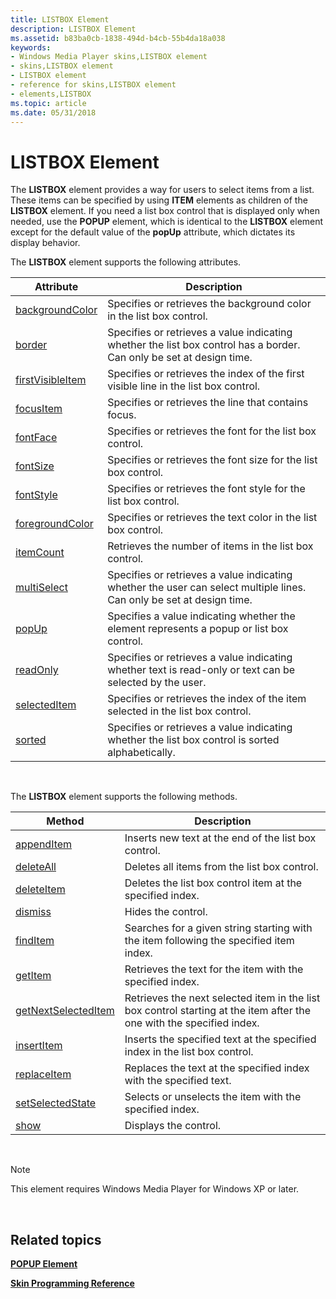 ```yaml
---
title: LISTBOX Element
description: LISTBOX Element
ms.assetid: b83ba0cb-1838-494d-b4cb-55b4da18a038
keywords:
- Windows Media Player skins,LISTBOX element
- skins,LISTBOX element
- LISTBOX element
- reference for skins,LISTBOX element
- elements,LISTBOX
ms.topic: article
ms.date: 05/31/2018
---
```


# LISTBOX Element

The **LISTBOX** element provides a way for users to select items from a list. These items can be specified by using **ITEM** elements as children of the **LISTBOX** element. If you need a list box control that is displayed only when needed, use the **POPUP** element, which is identical to the **LISTBOX** element except for the default value of the **popUp** attribute, which dictates its display behavior.

The **LISTBOX** element supports the following attributes.



| Attribute                                        | Description                                                                                                           |
|--------------------------------------------------|-----------------------------------------------------------------------------------------------------------------------|
| [backgroundColor](listbox-backgroundcolor.md)   | Specifies or retrieves the background color in the list box control.                                                  |
| [border](listbox-border.md)                     | Specifies or retrieves a value indicating whether the list box control has a border. Can only be set at design time.  |
| [firstVisibleItem](listbox-firstvisibleitem.md) | Specifies or retrieves the index of the first visible line in the list box control.                                   |
| [focusItem](listbox-focusitem.md)               | Specifies or retrieves the line that contains focus.                                                                  |
| [fontFace](listbox-fontface.md)                 | Specifies or retrieves the font for the list box control.                                                             |
| [fontSize](listbox-fontsize.md)                 | Specifies or retrieves the font size for the list box control.                                                        |
| [fontStyle](listbox-fontstyle.md)               | Specifies or retrieves the font style for the list box control.                                                       |
| [foregroundColor](listbox-foregroundcolor.md)   | Specifies or retrieves the text color in the list box control.                                                        |
| [itemCount](listbox-itemcount.md)               | Retrieves the number of items in the list box control.                                                                |
| [multiSelect](listbox-multiselect.md)           | Specifies or retrieves a value indicating whether the user can select multiple lines. Can only be set at design time. |
| [popUp](listbox-popup.md)                       | Specifies a value indicating whether the element represents a popup or list box control.                              |
| [readOnly](listbox-readonly.md)                 | Specifies or retrieves a value indicating whether text is read-only or text can be selected by the user.              |
| [selectedItem](listbox-selecteditem.md)         | Specifies or retrieves the index of the item selected in the list box control.                                        |
| [sorted](listbox-sorted.md)                     | Specifies or retrieves a value indicating whether the list box control is sorted alphabetically.                      |



 

The **LISTBOX** element supports the following methods.



| Method                                                 | Description                                                                                                           |
|--------------------------------------------------------|-----------------------------------------------------------------------------------------------------------------------|
| [appendItem](listbox-appenditem.md)                   | Inserts new text at the end of the list box control.                                                                  |
| [deleteAll](listbox-deleteall.md)                     | Deletes all items from the list box control.                                                                          |
| [deleteItem](listbox-deleteitem.md)                   | Deletes the list box control item at the specified index.                                                             |
| [dismiss](listbox-dismiss.md)                         | Hides the control.                                                                                                    |
| [findItem](listbox-finditem.md)                       | Searches for a given string starting with the item following the specified item index.                                |
| [getItem](listbox-getitem.md)                         | Retrieves the text for the item with the specified index.                                                             |
| [getNextSelectedItem](listbox-getnextselecteditem.md) | Retrieves the next selected item in the list box control starting at the item after the one with the specified index. |
| [insertItem](listbox-insertitem.md)                   | Inserts the specified text at the specified index in the list box control.                                            |
| [replaceItem](listbox-replaceitem.md)                 | Replaces the text at the specified index with the specified text.                                                     |
| [setSelectedState](listbox-setselectedstate.md)       | Selects or unselects the item with the specified index.                                                               |
| [show](listbox-show.md)                               | Displays the control.                                                                                                 |



 

> [!Note]  
> This element requires Windows Media Player for Windows XP or later.

 

## Related topics

<dl> <dt>

[**POPUP Element**](popup-element.md)
</dt> <dt>

[**Skin Programming Reference**](skin-programming-reference.md)
</dt> </dl>

 

 




